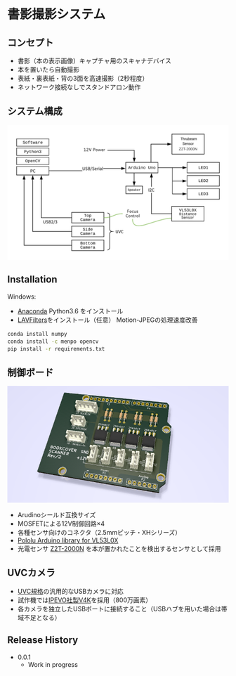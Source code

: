 # 書影撮影システム

## コンセプト

- 書影（本の表示画像）キャプチャ用のスキャナデバイス
- 本を置いたら自動撮影
- 表紙・裏表紙・背の3面を高速撮影（2秒程度）
- ネットワーク接続なしでスタンドアロン動作

## システム構成

![](doc/diagram.png)

## Installation

Windows:

- [Anaconda](https://www.anaconda.com/download/) Python3.6 をインストール
- [LAVFilters](https://github.com/Nevcairiel/LAVFilters/releases)をインストール（任意） Motion-JPEGの処理速度改善

```sh
conda install numpy
conda install -c menpo opencv
pip install -r requirements.txt
```

## 制御ボード

![](doc/circuit.png)

- Arudinoシールド互換サイズ
- MOSFETによる12V制御回路×4
- 各種センサ向けのコネクタ（2.5mmピッチ・XHシリーズ）
- [Pololu Arduino library for VL53L0X](https://github.com/pololu/vl53l0x-arduino)
- 光電センサ [Z2T-2000N](https://www.optex-fa.jp/products/photo_sensor/amp/z_eco/index.html) を本が置かれたことを検出するセンサとして採用

## UVCカメラ

- [UVC規格](https://en.wikipedia.org/wiki/USB_video_device_class)の汎用的なUSBカメラに対応
- 試作機では[IPEVO社製V4K](https://www.ipevo.jp/v4k.html)を採用（800万画素）
- 各カメラを独立したUSBポートに接続すること（USBハブを用いた場合は帯域不足となる）

## Release History

* 0.0.1
    * Work in progress
